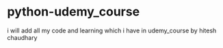 # python-udemy_course
i will add all my code and learning which i have in udemy_course by hitesh chaudhary
